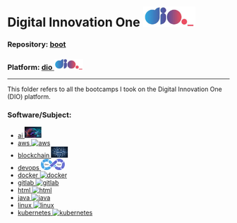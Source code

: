 # Digital Innovation One   <img src="https://github.com/PedroHeeger/main/blob/main/0-aux/logos/plataforma/dio.jpeg" alt="dio" width="auto" height="45">

### Repository: [boot](../)
### Platform: <a href="./">dio   <img src="https://github.com/PedroHeeger/main/blob/main/0-aux/logos/plataforma/dio.jpeg" alt="dio" width="auto" height="25"></a>

---

This folder refers to all the bootcamps I took on the Digital Innovation One (DIO) platform.

### Software/Subject:
- <a href="./ai/">ai   <img src="https://github.com/PedroHeeger/main/blob/main/0-aux/logos/content/ai.jpg" alt="ai" width="auto" height="25"></a>
- <a href="./aws/">aws   <img src="https://cdn.jsdelivr.net/gh/devicons/devicon@latest/icons/amazonwebservices/amazonwebservices-original-wordmark.svg" alt="aws" width="auto" height="25"></a>
- <a href="./aws/">blockchain   <img src="https://github.com/PedroHeeger/main/blob/main/0-aux/logos/content/blockchain.jpg" alt="blockchain" width="auto" height="25"></a>
- <a href="./devops">devops   <img src="https://github.com/PedroHeeger/main/blob/main/0-aux/logos/content/devops.png" alt="devops" width="auto" height="25"></a>
- <a href="./docker">docker   <img src="https://cdn.jsdelivr.net/gh/devicons/devicon/icons/docker/docker-original.svg" alt="docker" width="auto" height="25"></a>
- <a href="./gitlab">gitlab   <img src="https://cdn.jsdelivr.net/gh/devicons/devicon/icons/gitlab/gitlab-original.svg" alt="gitlab" width="auto" height="25"></a>
- <a href="./html">html   <img src="https://cdn.jsdelivr.net/gh/devicons/devicon/icons/html5/html5-original.svg" alt="html" width="auto" height="25"></a>
- <a href="./java">java   <img src="https://cdn.jsdelivr.net/gh/devicons/devicon/icons/java/java-original.svg" alt="java" width="auto" height="25"></a>
- <a href="./linux">linux   <img src="https://cdn.jsdelivr.net/gh/devicons/devicon/icons/linux/linux-original.svg" alt="linux" width="auto" height="25"></a>
- <a href="./kubernetes">kubernetes   <img src="https://cdn.jsdelivr.net/gh/devicons/devicon/icons/kubernetes/kubernetes-plain.svg" alt="kubernetes" width="auto" height="25"></a>